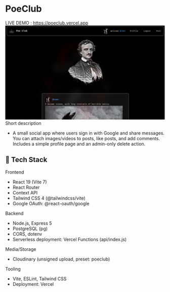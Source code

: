 # PoeClub
LIVE DEMO : https://poeclub.vercel.app
![alt text](image.png)
Short description
- A small social app where users sign in with Google and share messages. You can attach images/videos to posts, like posts, and add comments. Includes a simple profile page and an admin-only delete action.

## 🧰 Tech Stack

Frontend
- React 19 (Vite 7)
- React Router
- Context API
- Tailwind CSS 4 (@tailwindcss/vite)
- Google OAuth: @react-oauth/google

Backend
- Node.js, Express 5
- PostgreSQL (pg)
- CORS, dotenv
- Serverless deployment: Vercel Functions (api/index.js)

Media/Storage
- Cloudinary (unsigned upload, preset: poeclub)

Tooling
- Vite, ESLint, Tailwind CSS
- Deployment: Vercel